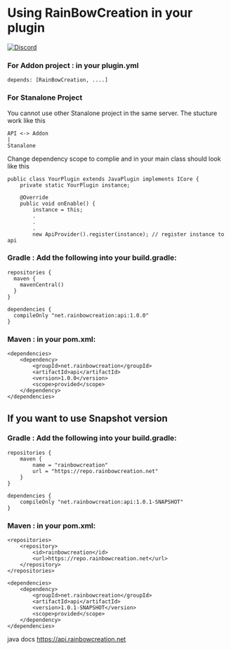 # Using RainBowCreation in your plugin
[![Discord](https://img.shields.io/discord/370567347599179787.svg?color=738ad6&label=Join%20RainBowCreation%20Discord&logo=discord&logoColor=ffffff)](https://rainbowcreation.net/discord)

### For Addon project : in your plugin.yml
```
depends: [RainBowCreation, ....]
```
### For Stanalone Project 
You cannot use other Stanalone project in the same server.
The stucture work like this
```
API <-> Addon
|
Stanalone
```
Change dependency scope to complie and in your main class should look like this
```
public class YourPlugin extends JavaPlugin implements ICore {
    private static YourPlugin instance;

    @Override
    public void onEnable() {
        instance = this;
        .
        .
        .
        new ApiProvider().register(instance); // register instance to api

```

### Gradle : Add the following into your build.gradle:

```
repositories {
  maven {
    mavenCentral()
  }
}

dependencies {
  compileOnly "net.rainbowcreation:api:1.0.0"
}
```

### Maven : in your pom.xml:

```
<dependencies>
    <dependency>
        <groupId>net.rainbowcreation</groupId>
        <artifactId>api</artifactId>
        <version>1.0.0</version>
        <scope>provided</scope>
    </dependency>
</dependencies>
```

## If you want to use Snapshot version

### Gradle : Add the following into your build.gradle:

```
repositories {
    maven {
        name = "rainbowcreation"
        url = "https://repo.rainbowcreation.net"
    }
}

dependencies {
    compileOnly "net.rainbowcreation:api:1.0.1-SNAPSHOT"
}
```

### Maven : in your pom.xml:

```
<repositories>
    <repository>
        <id>rainbowcreation</id>
        <url>https://repo.rainbowcreation.net</url>
    </repository>
</repositories>

<dependencies>
    <dependency>
        <groupId>net.rainbowcreation</groupId>
        <artifactId>api</artifactId>
        <version>1.0.1-SNAPSHOT</version>
        <scope>provided</scope>
    </dependency>
</dependencies>
```

java docs https://api.rainbowcreation.net
